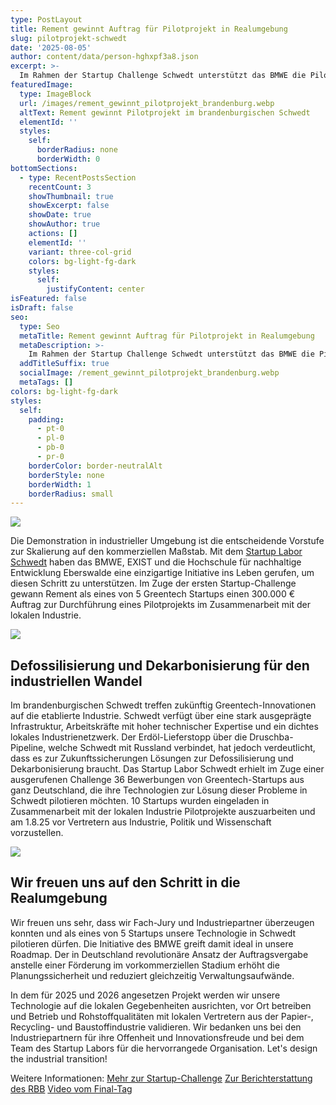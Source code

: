 ```yaml
---
type: PostLayout
title: Rement gewinnt Auftrag für Pilotprojekt in Realumgebung
slug: pilotprojekt-schwedt
date: '2025-08-05'
author: content/data/person-hghxpf3a8.json
excerpt: >-
  Im Rahmen der Startup Challenge Schwedt unterstützt das BMWE die Pilotierung von Greentech-Technologien. Als eines von 5 Startups erhielt Rement einen Pre-Commercial Procurement Auftrag zur Pilotierung in Realumgebung.
featuredImage:
  type: ImageBlock
  url: /images/rement_gewinnt_pilotprojekt_brandenburg.webp
  altText: Rement gewinnt Pilotprojekt im brandenburgischen Schwedt
  elementId: ''
  styles:
    self:
      borderRadius: none
      borderWidth: 0
bottomSections:
  - type: RecentPostsSection
    recentCount: 3
    showThumbnail: true
    showExcerpt: false
    showDate: true
    showAuthor: true
    actions: []
    elementId: ''
    variant: three-col-grid
    colors: bg-light-fg-dark
    styles:
      self:
        justifyContent: center
isFeatured: false
isDraft: false
seo:
  type: Seo
  metaTitle: Rement gewinnt Auftrag für Pilotprojekt in Realumgebung
  metaDescription: >-
    Im Rahmen der Startup Challenge Schwedt unterstützt das BMWE die Pilotierung von Greentech-Technologien. Als eines von 5 Startups erhielt Rement einen Pre-Commercial Procurement Auftrag zur Pilotierung in Realumgebung.
  addTitleSuffix: true
  socialImage: /rement_gewinnt_pilotprojekt_brandenburg.webp
  metaTags: []
colors: bg-light-fg-dark
styles:
  self:
    padding:
      - pt-0
      - pl-0
      - pb-0
      - pr-0
    borderColor: border-neutralAlt
    borderStyle: none
    borderWidth: 1
    borderRadius: small
---
```

![](/images/rement_gewinnt_pilotprojekt_brandenburg.webp)

Die Demonstration in industrieller Umgebung ist die entscheidende Vorstufe zur Skalierung auf den kommerziellen Maßstab. Mit dem [Startup Labor Schwedt](https://startuplabor-schwedt.de/) haben das BMWE, EXIST und die Hochschule für nachhaltige Entwicklung Eberswalde eine einzigartige Initiative ins Leben gerufen, um diesen Schritt zu unterstützen. Im Zuge der ersten Startup-Challenge gewann Rement als eines von 5 Greentech Startups einen 300.000 € Auftrag zur Durchführung eines Pilotprojekts im Zusammenarbeit mit der lokalen Industrie.

![](/images/rement_schwedt_pitch.webp)

## Defossilisierung und Dekarbonisierung für den industriellen Wandel

Im brandenburgischen Schwedt treffen zukünftig Greentech-Innovationen auf die etablierte Industrie. Schwedt verfügt über eine stark ausgeprägte Infrastruktur, Arbeitskräfte mit hoher technischer Expertise und ein dichtes lokales Industrienetzwerk. Der Erdöl-Lieferstopp über die Druschba-Pipeline, welche Schwedt mit Russland verbindet, hat jedoch verdeutlicht, dass es zur Zukunftssicherungen Lösungen zur Defossilisierung und Dekarbonisierung braucht. Das Startup Labor Schwedt erhielt im Zuge einer ausgerufenen Challenge 36 Bewerbungen von Greentech-Startups aus ganz Deutschland, die ihre Technologien zur Lösung dieser Probleme in Schwedt pilotieren möchten. 10 Startups wurden eingeladen in Zusammenarbeit mit der lokalen Industrie Pilotprojekte auszuarbeiten und am 1.8.25 vor Vertretern aus Industrie, Politik und Wissenschaft vorzustellen.

![](/images/rement_schwedt_gruppenfoto.webp)

## Wir freuen uns auf den Schritt in die Realumgebung

Wir freuen uns sehr, dass wir Fach-Jury und Industriepartner überzeugen konnten und als eines von 5 Startups unsere Technologie in Schwedt pilotieren dürfen. Die Initiative des BMWE greift damit ideal in unsere Roadmap. Der in Deutschland revolutionäre Ansatz der Auftragsvergabe anstelle einer Förderung im vorkommerziellen Stadium erhöht die Planungssicherheit und reduziert gleichzeitig Verwaltungsaufwände. 

In dem für 2025 und 2026 angesetzen Projekt werden wir unsere Technologie auf die lokalen Gegebenheiten ausrichten, vor Ort betreiben und Betrieb und Rohstoffqualitäten mit lokalen Vertretern aus der Papier-, Recycling- und Baustoffindustrie validieren. Wir bedanken uns bei den Industriepartnern für ihre Offenheit und Innovationsfreude und bei dem Team des Startup Labors für die hervorrangede Organisation. Let's design the industrial transition!

Weitere Informationen:
[Mehr zur Startup-Challenge](https://startuplabor-schwedt.de/innovationen/startup-challenge/)
[Zur Berichterstattung des RBB](https://www.rbb24.de/wirtschaft/beitrag/2025/08/schwedt-uckermark-pck-startup-challenge-transformation.html)
[Video vom Final-Tag](https://www.linkedin.com/posts/startup-labor-schwedt_pitch-day-startup-challenge-schwedt-activity-7358885034092564481-43Tr?utm_source=share&utm_medium=member_desktop&rcm=ACoAABvTZwIBG0OGQKNDKVNNw3l7hH8x_LJomxc)

